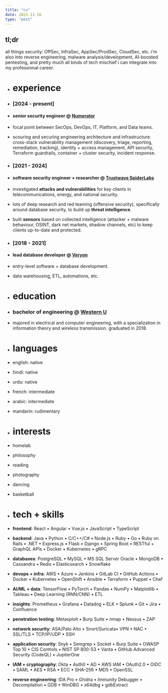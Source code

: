 ```yaml
---
title: "cv"
date: 2023-11-16
type: "post"
---
```


## **tl;dr**

all things security: OffSec, InfraSec, AppSec/ProdSec, CloudSec, etc. 
i'm also into reverse engineering, malware analysis/development, AI-boosted pentesting, and pretty much all kinds of tech mischief i can integrate into my professional career. 

- # **experience**

- ### [2024 - present]
- #### **senior security engineer** @ [Numerator](https://www.numerator.com/)

- focal point between SecOps, DevOps, IT, Platform, and Data teams.

- scouring and securing engineering architecture and infrastructure: cross-stack vulnerability management (discovery, triage, reporting, remediation, tracking), identity + access management, API security, Terraform guardrails, container + cluster security, incident response. 

- ### [2021 - 2024]
- #### **software security engineer + researcher** @ [Trustwave SpiderLabs](https://www.trustwave.com/en-us/company/about-us/spiderlabs/)

- investigated **attacks and vulnerabilities** for key clients in telecommunications, energy, and national security.

- lots of deep research and red teaming (offensive security), specifically around database security, to build up **threat intelligence**. 

- built **sensors** based on collected intelligence (attacker + malware behaviour, OSINT, dark net markets, shadow channels, etc) to keep clients up-to-date and protected. 

- ### [2018 - 2021]
- #### **lead database developer** @ [Veryon](https://veryon.com/)

- entry-level software + database development. 

- data warehousing, ETL, automations, etc. 

- # **education**
- ### **bachelor of engineering** @ [Western U](https://www.eng.uwo.ca/)

- majored in electrical and computer engineering, with a specialization in information theory and wireless transmission. graduated in 2018. 


- # **languages**
- english: native

- hindi: native

- urdu: native

- french: intermediate

- arabic: intermediate

- mandarin: rudimentary

- # **interests**
- homelab

- philosophy

- reading

- photography

- dancing

- basketball


- # **tech + skills**
- **frontend**: React • Angular • Vue.js • JavaScript • TypeScript

- **backend**: Java • Python • C/C++/C# • Node.js • Ruby • Go • Ruby on Rails • .NET • Express.js • Flask • Django • Spring Boot • RESTful + GraphQL APIs • Docker • Kubernetes • gRPC

- **databases**: PostgreSQL • MySQL • MS SQL Server Oracle • MongoDB • Cassandra • Redis • Elasticsearch • Snowflake

- **devops + infra**: AWS • Azure • Jenkins • GitLab CI • GitHub Actions • Docker • Kubernetes • OpenShift • Ansible • Terraform • Puppet • Chef

- **AI/ML + data**: TensorFlow • PyTorch • Pandas • NumPy • Matplotlib • Tableau • Deep Learning (RNN/CNN) • ETL

- **insights**: Prometheus • Grafana • Datadog • ELK • Splunk • Git • Jira • Confluence

- **penetration testing**: Metasploit • Burp Suite • nmap • Nessus • ZAP 

- **network security**: ASA/Palo Alto • Snort/Suricata• VPN • NAC • SSL/TLS • TCP/IP/UDP • SSH

- **application security**: Snyk • Semgrep • Socket • Burp Suite • OWASP Top 10 • CIS Controls •
NIST SP 800-53 • Vanta • GitHub Advanced Security (CodeQL) • JupiterOne

- **IAM + cryptography**: Okta • Auth0 • AD • AWS IAM • OAuth2.0 • OIDC • SAML • AES • RSA • ECC • SHA-256 • MD5 • OpenSSL

- **reverse engineering**: IDA Pro • Ghidra • Immunity Debugger • Decompilation • GDB • WinDBG • x64dbg • gdbExtract
